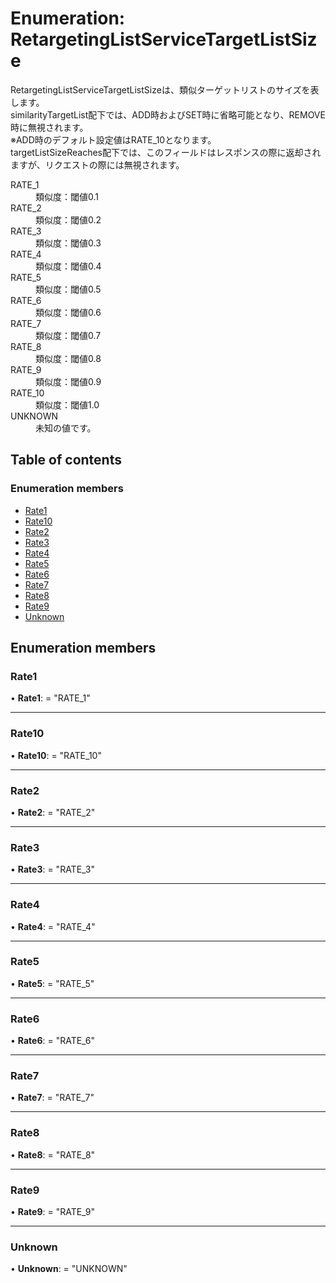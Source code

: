 # Enumeration: RetargetingListServiceTargetListSize


<div lang=\"ja\"> RetargetingListServiceTargetListSizeは、類似ターゲットリストのサイズを表します。<br> similarityTargetList配下では、ADD時およびSET時に省略可能となり、REMOVE時に無視されます。<br> ※ADD時のデフォルト設定値はRATE_10となります。<br> targetListSizeReaches配下では、このフィールドはレスポンスの際に返却されますが、リクエストの際には無視されます。 </div>  <dl class=term>   <dt class=\"term__item\">RATE_1</dt>   <dd class=\"term__desc\"><span lang=\"ja\">類似度：閾値0.1</span></dd>   <dt class=\"term__item\">RATE_2</dt>   <dd class=\"term__desc\"><span lang=\"ja\">類似度：閾値0.2</span></dd>   <dt class=\"term__item\">RATE_3</dt>   <dd class=\"term__desc\"><span lang=\"ja\">類似度：閾値0.3</span></dd>   <dt class=\"term__item\">RATE_4</dt>   <dd class=\"term__desc\"><span lang=\"ja\">類似度：閾値0.4</span></dd>   <dt class=\"term__item\">RATE_5</dt>   <dd class=\"term__desc\"><span lang=\"ja\">類似度：閾値0.5</span></dd>   <dt class=\"term__item\">RATE_6</dt>   <dd class=\"term__desc\"><span lang=\"ja\">類似度：閾値0.6</span></dd>   <dt class=\"term__item\">RATE_7</dt>   <dd class=\"term__desc\"><span lang=\"ja\">類似度：閾値0.7</span></dd>   <dt class=\"term__item\">RATE_8</dt>   <dd class=\"term__desc\"><span lang=\"ja\">類似度：閾値0.8</span></dd>   <dt class=\"term__item\">RATE_9</dt>   <dd class=\"term__desc\"><span lang=\"ja\">類似度：閾値0.9</span></dd>   <dt class=\"term__item\">RATE_10</dt>   <dd class=\"term__desc\"><span lang=\"ja\">類似度：閾値1.0</span></dd>   <dt class=\"term__item\">UNKNOWN</dt>   <dd class=\"term__desc\"><span lang=\"ja\">未知の値です。</span></dd> </dl>

## Table of contents

### Enumeration members

- [Rate1](retargetinglistservicetargetlistsize.md#rate1)
- [Rate10](retargetinglistservicetargetlistsize.md#rate10)
- [Rate2](retargetinglistservicetargetlistsize.md#rate2)
- [Rate3](retargetinglistservicetargetlistsize.md#rate3)
- [Rate4](retargetinglistservicetargetlistsize.md#rate4)
- [Rate5](retargetinglistservicetargetlistsize.md#rate5)
- [Rate6](retargetinglistservicetargetlistsize.md#rate6)
- [Rate7](retargetinglistservicetargetlistsize.md#rate7)
- [Rate8](retargetinglistservicetargetlistsize.md#rate8)
- [Rate9](retargetinglistservicetargetlistsize.md#rate9)
- [Unknown](retargetinglistservicetargetlistsize.md#unknown)

## Enumeration members

### Rate1

• **Rate1**: = "RATE\_1"

___

### Rate10

• **Rate10**: = "RATE\_10"

___

### Rate2

• **Rate2**: = "RATE\_2"

___

### Rate3

• **Rate3**: = "RATE\_3"

___

### Rate4

• **Rate4**: = "RATE\_4"

___

### Rate5

• **Rate5**: = "RATE\_5"

___

### Rate6

• **Rate6**: = "RATE\_6"

___

### Rate7

• **Rate7**: = "RATE\_7"

___

### Rate8

• **Rate8**: = "RATE\_8"

___

### Rate9

• **Rate9**: = "RATE\_9"

___

### Unknown

• **Unknown**: = "UNKNOWN"
